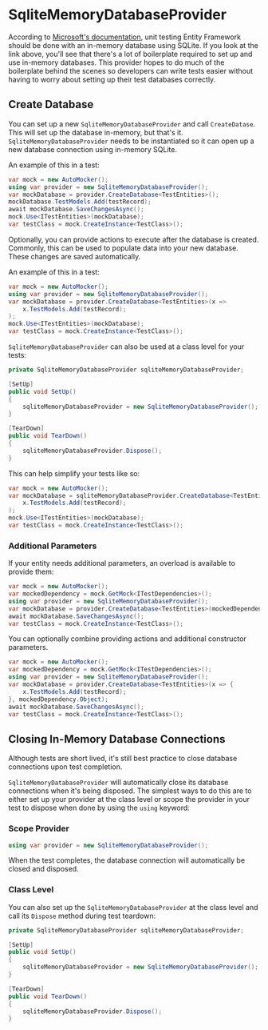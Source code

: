 # SqliteMemoryDatabaseProvider

According to [Microsoft's documentation](https://learn.microsoft.com/en-us/ef/core/testing/testing-without-the-database#sqlite-in-memory), unit testing Entity Framework should be done with an in-memory database using SQLite. If you look at the link above, you'll see that there's a lot of boilerplate required to set up and use in-memory databases. This provider hopes to do much of the boilerplate behind the scenes so developers can write tests easier without having to worry about setting up their test databases correctly.

## Create Database

You can set up a new `SqliteMemoryDatabaseProvider` and call `CreateDatase`. This will set up the database in-memory, but that's it. `SqliteMemoryDatabaseProvider` needs to be instantiated so it can open up a new database connection using in-memory SQLite.

An example of this in a test:

``` C#
var mock = new AutoMocker();
using var provider = new SqliteMemoryDatabaseProvider();
var mockDatabase = provider.CreateDatabase<TestEntities>();
mockDatabase.TestModels.Add(testRecord);
await mockDatabase.SaveChangesAsync();
mock.Use<ITestEntities>(mockDatabase);
var testClass = mock.CreateInstance<TestClass>();
```

Optionally, you can provide actions to execute after the database is created. Commonly, this can be used to populate data into your new database. These changes are saved automatically.

An example of this in a test:

``` C#
var mock = new AutoMocker();
using var provider = new SqliteMemoryDatabaseProvider();
var mockDatabase = provider.CreateDatabase<TestEntities>(x =>
    x.TestModels.Add(testRecord);
);
mock.Use<ITestEntities>(mockDatabase);
var testClass = mock.CreateInstance<TestClass>();
```

`SqliteMemoryDatabaseProvider` can also be used at a class level for your tests:

``` C#
private SqliteMemoryDatabaseProvider sqliteMemoryDatabaseProvider;

[SetUp]
public void SetUp()
{
    sqliteMemoryDatabaseProvider = new SqliteMemoryDatabaseProvider();
}

[TearDown]
public void TearDown()
{
    sqliteMemoryDatabaseProvider.Dispose();
}
```

This can help simplify your tests like so:

``` C# 
var mock = new AutoMocker();
var mockDatabase = sqliteMemoryDatabaseProvider.CreateDatabase<TestEntities>(x =>
    x.TestModels.Add(testRecord);
);
mock.Use<ITestEntities>(mockDatabase);
var testClass = mock.CreateInstance<TestClass>();
```

### Additional Parameters

If your entity needs additional parameters, an overload is available to provide them:

``` C#
var mock = new AutoMocker();
var mockedDependency = mock.GetMock<ITestDependencies>();
using var provider = new SqliteMemoryDatabaseProvider();
var mockDatabase = provider.CreateDatabase<TestEntities>(mockedDependency.Object);
await mockDatabase.SaveChangesAsync();
var testClass = mock.CreateInstance<TestClass>();
```

You can optionally combine providing actions and additional constructor parameters.

``` C#
var mock = new AutoMocker();
var mockedDependency = mock.GetMock<ITestDependencies>();
using var provider = new SqliteMemoryDatabaseProvider();
var mockDatabase = provider.CreateDatabase<TestEntities>(x => {
    x.TestModels.Add(testRecord);
}, mockedDependency.Object);
await mockDatabase.SaveChangesAsync();
var testClass = mock.CreateInstance<TestClass>();
```

## Closing In-Memory Database Connections

Although tests are short lived, it's still best practice to close database connections upon test completion.

`SqliteMemoryDatabaseProvider` will automatically close its database connections when it's being disposed. The simplest ways to do this are to either set up your provider at the class level or scope the provider in your test to dispose when done by using the `using` keyword:

### Scope Provider

``` C#
using var provider = new SqliteMemoryDatabaseProvider();
```

When the test completes, the database connection will automatically be closed and disposed.

### Class Level

You can also set up the `SqliteMemoryDatabaseProvider` at the class level and call its `Dispose` method during test teardown:

``` C#
private SqliteMemoryDatabaseProvider sqliteMemoryDatabaseProvider;

[SetUp]
public void SetUp()
{
    sqliteMemoryDatabaseProvider = new SqliteMemoryDatabaseProvider();
}

[TearDown]
public void TearDown()
{
    sqliteMemoryDatabaseProvider.Dispose();
}
```